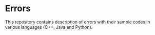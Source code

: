 # Errors
This repository contains description of errors with their sample codes in various languages (C++, Java and Python).
